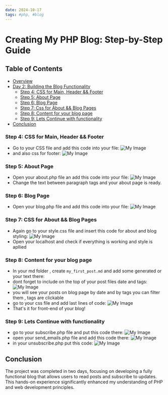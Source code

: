 ```yaml
---
date: 2024-10-17
tags: #php, #blog 
---
```


# Creating My PHP Blog: Step-by-Step Guide

## Table of Contents
- [Overview](#overview)
- [Day 2: Building the Blog Functionality](#day-2-building-the-blog-functionality)
    - [Step 4: CSS for Main, Header && Footer](#step-4-css-for-main-header-footer)
    - [Step 5: About Page](#step-5-about-page)
    - [Step 6: Blog Page](#step-6-blog-page)
    - [Step 7: Css for About && Blog Pages](#step-7-css-for-about-blog-pages)
    - [Step 8: Content for your blog page](#step-8-content-for-your-blog-page)
    - [Step 9: Lets Continue with functionality](#step-9-lets-continue-with-functionality)
- [Conclusion](#conclusion)

### Step 4: CSS for Main, Header && Footer
  - Go to your CSS file and add this code into your file:
    ![My Image](/assets/images/css_main_header_nav.png)
  - and also css for footer:
    ![My Image](/assets/images/footer.png)


### Step 5: About Page
 - Open your about.php file an add this code into your file:
   ![My Image](/assets/images/about.png)
 - Change the text between paragraph tags and your about page is ready.

### Step 6: Blog Page
 - Open your blog.php file and add this code into your file:
   ![My Image](/assets/images/blog.png)

### Step 7: CSS for About && Blog Pages
 - Again go to your style.css file and insert this code for about and blog styling:
   ![My Image](/assets/images/about_blog_css.png)
 - Open your localhost and check if everything is working and style is apllied

### Step 8: Content for your blog page
 - In your md folder , create `my_first_post.md` and add some generated or your text there: 
 - dont forget to include on the top of your post files date and tags:
   ![My Image](/assets/images/md_str.png)
 - you will see your posts on blog page by date and by tags you can filter them , tags are clickable
 - go to your css file and add last lines of code:
   ![My Image](/assets/images/responsive_css.png)
 - That's it for front-end of your blog!

### Step 9: Lets Continue with functionality
 -  go to your subscribe.php file and put this code there:
    ![My Image](/assets/images/subscribers.png)
 - open your send_emails.php file and add this code there:
   ![My Image](/assets/images/send_emails.png)
 - in your unsubscribe.php put this code:
   ![My Image](/assets/images/unsubscribe.png)


## Conclusion

The project was completed in two days, focusing on developing a fully functional blog that allows users to read posts and subscribe to updates. This hands-on experience significantly enhanced my understanding of PHP and web development principles.